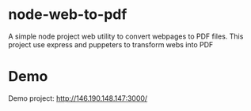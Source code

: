 # node-web-to-pdf
A simple  node project web utility to convert webpages to PDF files. This project use express and puppeters to transform webs into PDF

# Demo
Demo project: http://146.190.148.147:3000/
